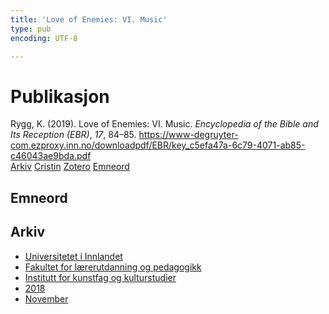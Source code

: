 ```yaml
---
title: 'Love of Enemies: VI. Music'
type: pub
encoding: UTF-8

---
```

<h1>Publikasjon</h1>
<article id="csl-bib-container-JAKM4WA8" class="csl-bib-container">
  <div class="csl-bib-body"> <div class="csl-entry">Rygg, K. (2019). Love of Enemies: VI. Music. <i>Encyclopedia of the Bible and Its Reception (EBR)</i>, <i>17</i>, 84–85. <a href="https://www-degruyter-com.ezproxy.inn.no/downloadpdf/EBR/key_c5efa47a-6c79-4071-ab85-c46043ae9bda.pdf">https://www-degruyter-com.ezproxy.inn.no/downloadpdf/EBR/key_c5efa47a-6c79-4071-ab85-c46043ae9bda.pdf</a></div> </div>
  <div class="csl-bib-buttons">
    <a href="#taxonomy-article-JAKM4WA8" alt="archive" class="csl-bib-button">Arkiv</a>
    <a href="https://app.cristin.no/results/show.jsf?id=1630500" alt="Cristin" class="csl-bib-button">Cristin</a>
    <a href="http://zotero.org/groups/5881554/items/JAKM4WA8" alt="Zotero" class="csl-bib-button">Zotero</a>
    <a href="#keywords-article-JAKM4WA8" alt="keywords" class="csl-bib-button">Emneord</a>
  </div>
  <div id="csl-bib-meta-container-JAKM4WA8"></div>
</article>
<div id="csl-bib-meta-JAKM4WA8" class="csl-bib-meta">
  <article id="keywords-article-JAKM4WA8" class="keywords-article">
    <h1>Emneord</h1>
    
  </article>
  <article id="taxonomy-article-JAKM4WA8" class="taxonomy-article">
    <h1>Arkiv</h1>
    <ul>
      <li><a href="{{< params subfolder >}}nn/archive/?key=3DCRN523">Universitetet i Innlandet</a></li>
      <li><a href="{{< params subfolder >}}nn/archive/?key=WYNZA47F">Fakultet for lærerutdanning og pedagogikk</a></li>
      <li><a href="{{< params subfolder >}}nn/archive/?key=VBB2T4VJ">Institutt for kunstfag og kulturstudier</a></li>
      <li><a href="{{< params subfolder >}}nn/archive/?key=83ZSF7H3">2018</a></li>
      <li><a href="{{< params subfolder >}}nn/archive/?key=YAKL6WN7">November</a></li>
    </ul>
  </article>
</div>

